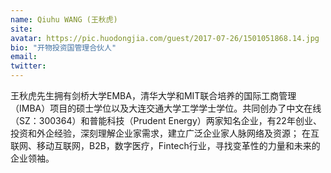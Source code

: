 ```yaml
---
name: Qiuhu WANG (王秋虎)
site: 
avatar: https://pic.huodongjia.com/guest/2017-07-26/1501051868.14.jpg
bio: "开物投资国管理合伙人"
email: 
twitter: 
---
```


王秋虎先生拥有剑桥大学EMBA，清华大学和MIT联合培养的国际工商管理（IMBA）项目的硕士学位以及大连交通大学工学学士学位。共同创办了中文在线（SZ：300364）和普能科技（Prudent Energy）两家知名企业，有22年创业、投资和外企经验，深刻理解企业家需求，建立广泛企业家人脉网络及资源； 在互联网、移动互联网，B2B，数字医疗，Fintech行业，寻找变革性的力量和未来的企业领袖。
